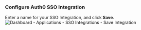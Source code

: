 ### Configure Auth0 SSO Integration

Enter a name for your SSO Integration, and click **Save**.
![Dashboard - Applications - SSO Integrations - Save Integration](https://auth0.com/docs/media/articles/dashboard/sso-integrations/dashboard-integrations-sso-create_settings.png)
